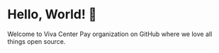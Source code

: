 # Hello, World! :wave:

Welcome to Viva Center Pay organization on GitHub where we love all things open source.

